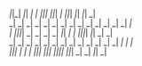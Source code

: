                                                                                                 
  _|_|_|    _|_|    _|      _|  _|_|_|    _|_|_|  _|        _|_|_|    _|_|      _|_|      _|    
_|        _|    _|  _|      _|    _|    _|        _|          _|    _|    _|  _|    _|  _|  _|  
_|        _|_|_|_|  _|      _|    _|    _|  _|_|  _|          _|    _|_|_|_|    _|_|    _|  _|  
_|        _|    _|    _|  _|      _|    _|    _|  _|          _|    _|    _|  _|    _|  _|  _|  
  _|_|_|  _|    _|      _|      _|_|_|    _|_|_|  _|_|_|_|  _|_|_|  _|    _|    _|_|      _|    
                                                                                                
